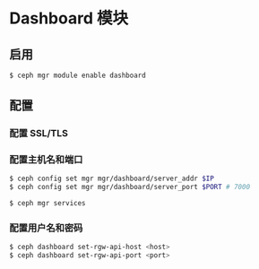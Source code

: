 # Dashboard 模块

## 启用

```bash
$ ceph mgr module enable dashboard
```

## 配置

### 配置 SSL/TLS

### 配置主机名和端口

```bash
$ ceph config set mgr mgr/dashboard/server_addr $IP
$ ceph config set mgr mgr/dashboard/server_port $PORT # 7000
```

```bash
$ ceph mgr services
```

### 配置用户名和密码

```bash
$ ceph dashboard set-rgw-api-host <host>
$ ceph dashboard set-rgw-api-port <port>
```